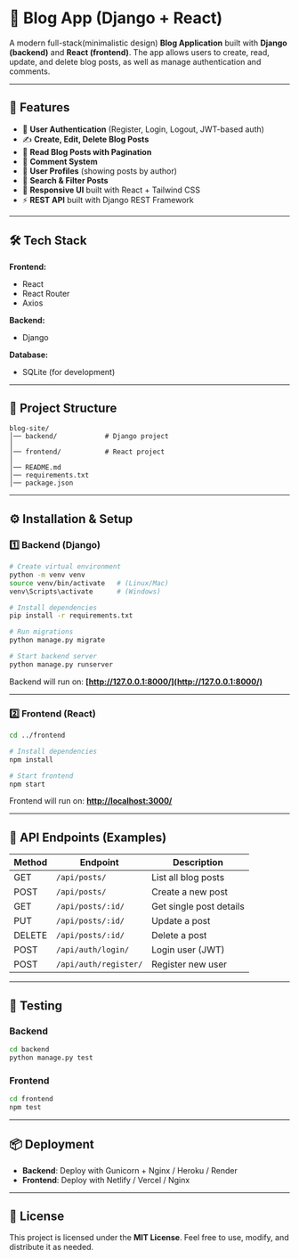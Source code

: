 # 📝 Blog App (Django + React)

A modern full-stack(minimalistic design) **Blog Application** built with **Django (backend)** and **React (frontend)**.
The app allows users to create, read, update, and delete blog posts, as well as manage authentication and comments.

---

## 🚀 Features

* 🔐 **User Authentication** (Register, Login, Logout, JWT-based auth)
* ✍️ **Create, Edit, Delete Blog Posts**
* 📖 **Read Blog Posts with Pagination**
* 💬 **Comment System**
* 👤 **User Profiles** (showing posts by author)
* 🔎 **Search & Filter Posts**
* 🎨 **Responsive UI** built with React + Tailwind CSS
* ⚡ **REST API** built with Django REST Framework

---

## 🛠 Tech Stack

**Frontend:**
* React
* React Router
* Axios

**Backend:**
* Django

**Database:**
* SQLite (for development)

---

## 📂 Project Structure

```
blog-site/
│── backend/            # Django project
│
│── frontend/           # React project
│
│── README.md
│── requirements.txt
│── package.json
```

---

## ⚙️ Installation & Setup

### 1️⃣ Backend (Django)

```bash
# Create virtual environment
python -m venv venv
source venv/bin/activate   # (Linux/Mac)
venv\Scripts\activate      # (Windows)

# Install dependencies
pip install -r requirements.txt

# Run migrations
python manage.py migrate

# Start backend server
python manage.py runserver
```

Backend will run on: **[http://127.0.0.1:8000/](http://127.0.0.1:8000/)**

---

### 2️⃣ Frontend (React)

```bash
cd ../frontend

# Install dependencies
npm install

# Start frontend
npm start
```

Frontend will run on: **[http://localhost:3000/](http://localhost:3000/)**

---

## 🔑 API Endpoints (Examples)

| Method | Endpoint              | Description             |
| ------ | --------------------- | ----------------------- |
| GET    | `/api/posts/`         | List all blog posts     |
| POST   | `/api/posts/`         | Create a new post       |
| GET    | `/api/posts/:id/`     | Get single post details |
| PUT    | `/api/posts/:id/`     | Update a post           |
| DELETE | `/api/posts/:id/`     | Delete a post           |
| POST   | `/api/auth/login/`    | Login user (JWT)        |
| POST   | `/api/auth/register/` | Register new user       |

---

## 🧪 Testing

### Backend

```bash
cd backend
python manage.py test
```

### Frontend

```bash
cd frontend
npm test
```

---

## 📦 Deployment

* **Backend**: Deploy with Gunicorn + Nginx / Heroku / Render
* **Frontend**: Deploy with Netlify / Vercel / Nginx
---

## 📝 License

This project is licensed under the **MIT License**.
Feel free to use, modify, and distribute it as needed.

